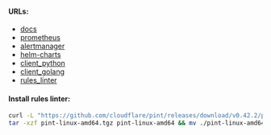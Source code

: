 #### URLs:
- [docs](https://prometheus.io/docs/introduction/overview/)
- [prometheus](https://github.com/prometheus/prometheus/releases)
- [alertmanager](https://github.com/prometheus/alertmanager/releases)
- [helm-charts](https://github.com/prometheus-community/helm-charts)
- [client_python](https://github.com/prometheus/client_python)
- [client_golang](https://github.com/prometheus/client_golang)
- [rules_linter](https://github.com/cloudflare/pint/releases)

#### Install rules linter:
```bash
curl -L "https://github.com/cloudflare/pint/releases/download/v0.42.2/pint-0.42.2-linux-amd64.tar.gz" -o pint-linux-amd64.tgz && \
tar -xzf pint-linux-amd64.tgz pint-linux-amd64 && mv ./pint-linux-amd64 /usr/local/bin/pint && rm -f pint-linux-amd64.tgz
```
